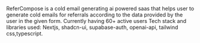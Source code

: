 ReferCompose is a cold email generating ai powered saas that helps user to generate cold emails for referrals according to the data provided by the user in the given form.
Currently having 60+ active users
Tech stack and libraries used:
Nextjs, shadcn-ui, supabase-auth, openai-api, tailwind css,typescript.
